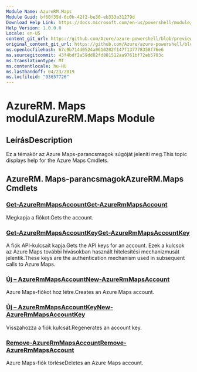 ```yaml
---
Module Name: AzureRM.Maps
Module Guid: bf60f35d-6c0b-42f2-be30-eb333a31279d
Download Help Link: https://docs.microsoft.com/en-us/powershell/module/azurerm.maps
Help Version: 1.0.0.0
Locale: en-US
content_git_url: https://github.com/Azure/azure-powershell/blob/preview/src/ResourceManager/Maps/Commands.Maps/help/AzureRM.Maps.md
original_content_git_url: https://github.com/Azure/azure-powershell/blob/preview/src/ResourceManager/Maps/Commands.Maps/help/AzureRM.Maps.md
ms.openlocfilehash: 67c9b714d0524a0610202f147f137778358f76e6
ms.sourcegitcommit: 43f4bdf2a59dd82fd881512aa9761bf72eb5703c
ms.translationtype: MT
ms.contentlocale: hu-HU
ms.lasthandoff: 04/23/2019
ms.locfileid: "93657726"
---
```

# <span data-ttu-id="68ad6-101">AzureRM. Maps modul</span><span class="sxs-lookup"><span data-stu-id="68ad6-101">AzureRM.Maps Module</span></span>
## <span data-ttu-id="68ad6-102">Leírás</span><span class="sxs-lookup"><span data-stu-id="68ad6-102">Description</span></span>
<span data-ttu-id="68ad6-103">Ez a témakör az Azure Maps-parancsmagok súgóját jeleníti meg.</span><span class="sxs-lookup"><span data-stu-id="68ad6-103">This topic displays help for the Azure Maps Cmdlets.</span></span>

## <span data-ttu-id="68ad6-104">AzureRM. Maps-parancsmagok</span><span class="sxs-lookup"><span data-stu-id="68ad6-104">AzureRM.Maps Cmdlets</span></span>
### [<span data-ttu-id="68ad6-105">Get-AzureRmMapsAccount</span><span class="sxs-lookup"><span data-stu-id="68ad6-105">Get-AzureRmMapsAccount</span></span>](Get-AzureRmMapsAccount.md)
<span data-ttu-id="68ad6-106">Megkapja a fiókot.</span><span class="sxs-lookup"><span data-stu-id="68ad6-106">Gets the account.</span></span>

### [<span data-ttu-id="68ad6-107">Get-AzureRmMapsAccountKey</span><span class="sxs-lookup"><span data-stu-id="68ad6-107">Get-AzureRmMapsAccountKey</span></span>](Get-AzureRmMapsAccountKey.md)
<span data-ttu-id="68ad6-108">A fiók API-kulcsait kapja.</span><span class="sxs-lookup"><span data-stu-id="68ad6-108">Gets the API keys for an account.</span></span>
<span data-ttu-id="68ad6-109">Ezek a kulcsok az Azure Maps további hívásokban használt hitelesítési mechanizmusát jelentik.</span><span class="sxs-lookup"><span data-stu-id="68ad6-109">These keys are the authentication mechanism used in subsequent calls to Azure Maps.</span></span>

### [<span data-ttu-id="68ad6-110">Új – AzureRmMapsAccount</span><span class="sxs-lookup"><span data-stu-id="68ad6-110">New-AzureRmMapsAccount</span></span>](New-AzureRmMapsAccount.md)
<span data-ttu-id="68ad6-111">Azure Maps-fiókot hoz létre.</span><span class="sxs-lookup"><span data-stu-id="68ad6-111">Creates an Azure Maps account.</span></span>

### [<span data-ttu-id="68ad6-112">Új – AzureRmMapsAccountKey</span><span class="sxs-lookup"><span data-stu-id="68ad6-112">New-AzureRmMapsAccountKey</span></span>](New-AzureRmMapsAccountKey.md)
<span data-ttu-id="68ad6-113">Visszahozza a fiók kulcsát.</span><span class="sxs-lookup"><span data-stu-id="68ad6-113">Regenerates an account key.</span></span>

### [<span data-ttu-id="68ad6-114">Remove-AzureRmMapsAccount</span><span class="sxs-lookup"><span data-stu-id="68ad6-114">Remove-AzureRmMapsAccount</span></span>](Remove-AzureRmMapsAccount.md)
<span data-ttu-id="68ad6-115">Azure Maps-fiók törlése</span><span class="sxs-lookup"><span data-stu-id="68ad6-115">Deletes an Azure Maps account.</span></span>

